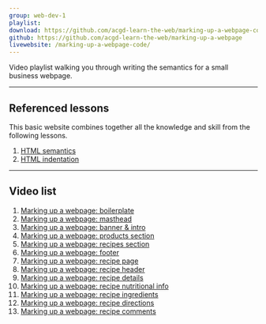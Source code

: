 ```yaml
---
group: web-dev-1
playlist:
download: https://github.com/acgd-learn-the-web/marking-up-a-webpage-code/archive/master.zip
github: https://github.com/acgd-learn-the-web/marking-up-a-webpage
livewebsite: /marking-up-a-webpage-code/
---
```


Video playlist walking you through writing the semantics for a small business webpage.

---

## Referenced lessons

This basic website combines together all the knowledge and skill from the following lessons.

1. [HTML semantics](/topics/html-semantics/)
2. [HTML indentation](/topics/html-indentation/)

---

## Video list

1. [Marking up a webpage: boilerplate]()
2. [Marking up a webpage: masthead]()
3. [Marking up a webpage: banner & intro]()
4. [Marking up a webpage: products section]()
5. [Marking up a webpage: recipes section]()
6. [Marking up a webpage: footer]()
7. [Marking up a webpage: recipe page]()
8. [Marking up a webpage: recipe header]()
9. [Marking up a webpage: recipe details]()
10. [Marking up a webpage: recipe nutritional info]()
11. [Marking up a webpage: recipe ingredients]()
12. [Marking up a webpage: recipe directions]()
13. [Marking up a webpage: recipe comments]()
